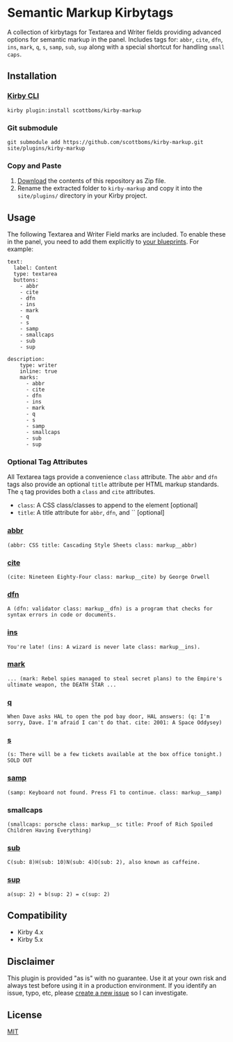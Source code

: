 # Semantic Markup Kirbytags

A collection of kirbytags for Textarea and Writer fields providing advanced options for semantic markup in the panel. Includes tags for: `abbr`, `cite`, `dfn`, `ins`, `mark`, `q`, `s`, `samp`, `sub`, `sup` along with a special shortcut for handling `small caps`.

## Installation

### [Kirby CLI](https://github.com/getkirby/cli)

    kirby plugin:install scottboms/kirby-markup

### Git submodule

    git submodule add https://github.com/scottboms/kirby-markup.git site/plugins/kirby-markup

### Copy and Paste

1. [Download](https://github.com/scottboms/kirby-markup/archive/master.zip) the contents of this repository as Zip file.
2. Rename the extracted folder to `kirby-markup` and copy it into the `site/plugins/` directory in your Kirby project.

## Usage

The following Textarea and Writer Field marks are included. To enable these in the panel, you need to add them explicitly to [your blueprints](https://getkirby.com/docs/reference/panel/fields/textarea). For example:

    text:
      label: Content
      type: textarea
      buttons:
        - abbr
        - cite
        - dfn
        - ins
        - mark
        - q
        - s
        - samp
        - smallcaps
        - sub
        - sup

    description:
        type: writer
        inline: true
        marks:
          - abbr
          - cite
          - dfn
          - ins
          - mark
          - q
          - s
          - samp
          - smallcaps
          - sub
          - sup

### Optional Tag Attributes

All Textarea tags provide a convenience `class` attribute. The `abbr` and `dfn` tags also provide an optional `title` attribute per HTML markup standards. The `q` tag provides both a `class` and `cite` attributes.

* `class`: A CSS class/classes to append to the element [optional]
* `title`: A title attribute for `abbr`, `dfn`, and `` [optional]

### [abbr](https://developer.mozilla.org/en-US/docs/Web/HTML/Element/abbr)

`(abbr: CSS title: Cascading Style Sheets class: markup__abbr)`

### [cite](https://developer.mozilla.org/en-US/docs/Web/HTML/Element/cite)

`(cite: Nineteen Eighty-Four class: markup__cite) by George Orwell`

### [dfn](https://developer.mozilla.org/en-US/docs/Web/HTML/Element/dfn)

`A (dfn: validator class: markup__dfn) is a program that checks for syntax errors in code or documents.`

### [ins](https://developer.mozilla.org/en-US/docs/Web/HTML/Element/ins)

`You're late! (ins: A wizard is never late class: markup__ins).`

### [mark](https://developer.mozilla.org/en-US/docs/Web/HTML/Element/mark)

`... (mark: Rebel spies managed to steal secret plans) to the Empire's ultimate weapon, the DEATH STAR ...`

### [q](https://developer.mozilla.org/en-US/docs/Web/HTML/Element/q)

`When Dave asks HAL to open the pod bay door, HAL answers: (q: I'm sorry, Dave. I'm afraid I can't do that. cite: 2001: A Space Oddysey)`

### [s](https://developer.mozilla.org/en-US/docs/Web/HTML/Element/s)

`(s: There will be a few tickets available at the box office tonight.) SOLD OUT`

### [samp](https://developer.mozilla.org/en-US/docs/Web/HTML/Element/samp)

`(samp: Keyboard not found. Press F1 to continue. class: markup__samp)`

### smallcaps
`(smallcaps: porsche class: markup__sc title: Proof of Rich Spoiled Children Having Everything)`

### [sub](https://developer.mozilla.org/en-US/docs/Web/HTML/Element/sub)

`C(sub: 8)H(sub: 10)N(sub: 4)O(sub: 2), also known as caffeine.`

### [sup](https://developer.mozilla.org/en-US/docs/Web/HTML/Element/sup)

`a(sup: 2) + b(sup: 2) = c(sup: 2)`

## Compatibility

* Kirby 4.x
* Kirby 5.x

## Disclaimer

This plugin is provided "as is" with no guarantee. Use it at your own risk and always test before using it in a production environment. If you identify an issue, typo, etc, please [create a new issue](/issues/new) so I can investigate.

## License

[MIT](https://opensource.org/licenses/MIT)
